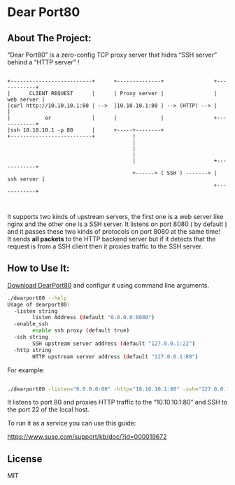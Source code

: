
# Dear Port80

## About The Project:

“Dear Port80” is a zero-config TCP proxy server that hides “SSH server” behind a “HTTP server” !

```

+--------------------------+      +--------------+                +------------+
|      CLIENT REQUEST      |      | Proxy server |                | web server |
|curl http://10.10.10.1:80 | -->  |10.10.10.1:80 | --> (HTTP) --> |            |
|           or             |      |              |                +------------+
|ssh 10.10.10.1 -p 80      |      +-----+--------+
+--------------------------+            |
                                        |
                                        |
                                        |
                                        |                         +------------+
                                        +------> ( SSH ) -------> | ssh server |
                                                                  +------------+



```
It supports two kinds of upstream servers, the first one is a web server like nginx and the other one is a SSH server. It listens on port 8080 ( by default ) and it passes these two kinds of protocols on port 8080 at the same time!   
 It sends **all packets** to the HTTP backend server but if it detects that the request is from a SSH client then it proxies traffic to the SSH server.


## How to Use It:

[Download DearPort80](https://github.com/Abbas-gheydi/dear-port-80/releases) and configur it using command line arguments.
```bash
./dearport80 --help
Usage of dearport80:
  -listen string
    	listen Address (default "0.0.0.0:8080")
  -enable_ssh
    	enable ssh proxy (default true)
  -ssh string
    	SSH upstream server address (default "127.0.0.1:22")
  -http string
    	HTTP upstream server address (default "127.0.0.1:80")


```

For example:
```bash

./dearport80 -listen="0.0.0.0:80" -http="10.10.10.1:80" -ssh="127.0.0.1:22"
```

It listens to port 80 and proxies HTTP traffic to the “10.10.10.1:80” and SSH to the port 22 of the local host.
   
      
      
To run it as a service you can use this guide:

https://www.suse.com/support/kb/doc/?id=000019672

  
  
  
  

  

## License

MIT
